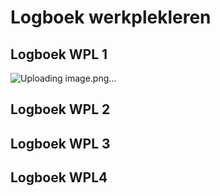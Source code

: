 # Logboek werkplekleren

## Logboek WPL 1
![Uploading image.png…]()

## Logboek WPL 2

## Logboek WPL 3

## Logboek WPL4
